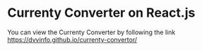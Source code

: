 # Сurrenty Converter on React.js 

You can view the Сurrenty Converter by following the link https://dvvinfo.github.io/currenty-convertor/
